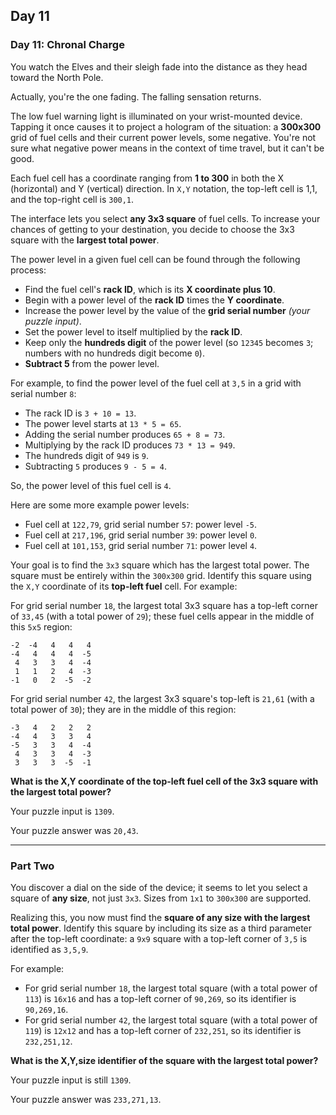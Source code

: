 ## Day 11

### Day 11: Chronal Charge

You watch the Elves and their sleigh fade into the distance as they head toward the North Pole.

Actually, you're the one fading. The falling sensation returns.

The low fuel warning light is illuminated on your wrist-mounted device. Tapping it once causes 
it to project a hologram of the situation: a **300x300** grid of fuel cells and their current power 
levels, some negative. You're not sure what negative power means in the context of time travel, 
but it can't be good.

Each fuel cell has a coordinate ranging from **1 to 300** in both the X (horizontal) and Y (vertical) 
direction. In `X,Y` notation, the top-left cell is 1,1, and the top-right cell is `300,1`.

The interface lets you select **any 3x3 square** of fuel cells. To increase your chances of getting 
to your destination, you decide to choose the 3x3 square with the **largest total power**.

The power level in a given fuel cell can be found through the following process:

- Find the fuel cell's **rack ID**, which is its **X coordinate plus 10**.
- Begin with a power level of the **rack ID** times the **Y coordinate**.
- Increase the power level by the value of the **grid serial number** _(your puzzle input)_.
- Set the power level to itself multiplied by the **rack ID**.
- Keep only the **hundreds digit** of the power level (so `12345` becomes `3`; numbers with no hundreds digit become `0`).
- **Subtract 5** from the power level.

For example, to find the power level of the fuel cell at `3,5` in a grid with serial number `8`:

- The rack ID is `3 + 10 = 13`.
- The power level starts at `13 * 5 = 65`.
- Adding the serial number produces `65 + 8 = 73`.
- Multiplying by the rack ID produces `73 * 13 = 949`.
- The hundreds digit of `949` is `9`.
- Subtracting `5` produces `9 - 5 = 4`.

So, the power level of this fuel cell is `4`.

Here are some more example power levels:

- Fuel cell at  `122,79`, grid serial number `57`: power level `-5`.
- Fuel cell at `217,196`, grid serial number `39`: power level  `0`.
- Fuel cell at `101,153`, grid serial number `71`: power level  `4`.

Your goal is to find the `3x3` square which has the largest total power. The square 
must be entirely within the `300x300` grid. Identify this square using the `X,Y` coordinate 
of its **top-left fuel** cell. For example:

For grid serial number `18`, the largest total 3x3 square has a top-left corner of `33,45` 
(with a total power of `29`); these fuel cells appear in the middle of this `5x5` region:

```
-2  -4   4   4   4
-4   4   4   4  -5
 4   3   3   4  -4
 1   1   2   4  -3
-1   0   2  -5  -2
```
    
For grid serial number `42`, the largest 3x3 square's top-left is `21,61` (with a total 
power of `30`); they are in the middle of this region:

```
-3   4   2   2   2
-4   4   3   3   4
-5   3   3   4  -4
 4   3   3   4  -3
 3   3   3  -5  -1
```

**What is the X,Y coordinate of the top-left fuel cell of the 3x3 square with the 
largest total power?**

Your puzzle input is `1309`.

Your puzzle answer was `20,43`.

---

### Part Two

You discover a dial on the side of the device; it seems to let you select a square of 
**any size**, not just `3x3`. Sizes from `1x1` to `300x300` are supported.

Realizing this, you now must find the **square of any size with the largest total power**. 
Identify this square by including its size as a third parameter after the top-left coordinate: 
a `9x9` square with a top-left corner of `3,5` is identified as `3,5,9`.

For example:

- For grid serial number `18`, the largest total square (with a total power of `113`) is `16x16` 
and has a top-left corner of `90,269`, so its identifier is `90,269,16`.
- For grid serial number `42`, the largest total square (with a total power of `119`) is `12x12` 
and has a top-left corner of `232,251`, so its identifier is `232,251,12`.

**What is the X,Y,size identifier of the square with the largest total power?**

Your puzzle input is still `1309`.

Your puzzle answer was `233,271,13`.
